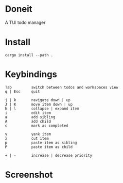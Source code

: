 # Doneit

A TUI todo manager

# Install
`cargo install --path .`

# Keybindings
```
Tab         switch between todos and workspaces view
q | Esc     quit

j | k       navigate down | up
J | K       move item down | up
h | l       collapse | expand item
i           edit item
a           add sibling
A           add child
c           mark as completed

y           yank item 
x           cut item 
p           paste item as sibling
P           paste item as child 

+ | -       increase | decrease priority
```

# Screenshot